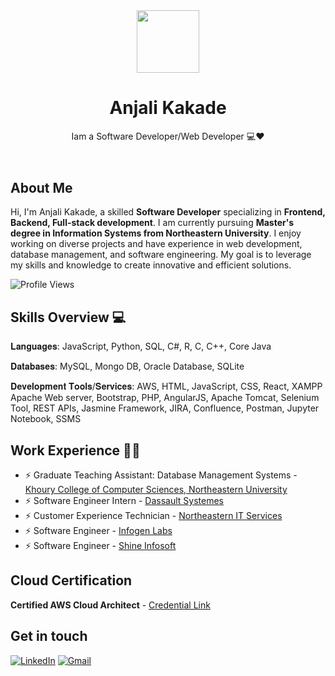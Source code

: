 <div id="header" align="center">
  <img src="https://media.giphy.com/media/M9gbBd9nbDrOTu1Mqx/giphy.gif" width="100"/>
</div>
<!DOCTYPE html>
<html lang="en">

<head>
  <meta charset="UTF-8">
  <meta name="viewport" content="width=device-width, initial-scale=1.0"> 
</head>

<body>
  <header>
    <h1>Anjali Kakade</h1>
    <p>Iam a Software Developer/Web Developer 💻❤️</p>
  </header>

  <section>
    <h2>About Me</h2>
    <p>Hi, I'm Anjali Kakade, a skilled <strong>Software Developer</strong> specializing in <strong>Frontend, Backend, Full-stack development</strong>. I am currently pursuing <strong>Master's degree in Information Systems from Northeastern University</strong>. I enjoy working on diverse projects and have experience in web development, database management, and software engineering. My goal is to leverage my skills and knowledge to create innovative and efficient solutions.</p>
    <img src="https://komarev.com/ghpvc/?username=anjalikakade&color=green" alt="Profile Views" />
  </section>

  <section>
    <h2>Skills Overview 💻</h2>
    <p>𝐋𝐚𝐧𝐠𝐮𝐚𝐠𝐞𝐬: JavaScript, Python, SQL, C#, R, C, C++, Core Java</p>
    <p>𝐃𝐚𝐭𝐚𝐛𝐚𝐬𝐞𝐬: MySQL, Mongo DB, Oracle Database, SQLite</p>
    <p>𝐃𝐞𝐯𝐞𝐥𝐨𝐩𝐦𝐞𝐧𝐭 𝐓𝐨𝐨𝐥𝐬/𝐒𝐞𝐫𝐯𝐢𝐜𝐞𝐬: AWS, HTML, JavaScript, CSS, React, XAMPP Apache Web server, Bootstrap, PHP, AngularJS, Apache Tomcat, Selenium Tool, REST APIs, Jasmine Framework, JIRA, Confluence, Postman, Jupyter Notebook, SSMS</p>
  </section>

  <section>
    <h2>Work Experience 👩‍💼</h2>
    <ul>
      <li>⚡️ Graduate Teaching Assistant: Database Management Systems - <a href="https://www.khoury.northeastern.edu">Khoury College of Computer Sciences, Northeastern University</a></li>
      <li>⚡️ Software Engineer Intern - <a href="https://www.3ds.com/">Dassault Systemes</a></li>
      <li>⚡️ Customer Experience Technician - <a href="https://its.northeastern.edu/">Northeastern IT Services</a></li>
      <li>⚡️ Software Engineer - <a href="https://corp.infogen-labs.com/default.html">Infogen Labs</a></li>
      <li>⚡️ Software Engineer - <a href="https://www.shineinfosoft.in/">Shine Infosoft</a></li>
    </ul>
  </section>

  <section>
    <h2>Cloud Certification</h2>
    <p><strong>Certified AWS Cloud Architect</strong> - <a href="https://www.credly.com/badges/deabd030-6871-4d6d-9363-c50a1059b656/public_url">Credential Link</a></p>
  </section>

  <section>
    <h2>Get in touch</h2>
    <a href="https://www.linkedin.com/in/mansi-thanki-15721018a/"><img class="badge" alt="LinkedIn" src="https://img.shields.io/badge/linkedin%20-%230077B5.svg?&style=flat&logo=linkedin&logoColor=white"/></a>
    <a href="mailto:thankimansi0202@gmail.com"><img class="badge" alt="Gmail" src="https://img.shields.io/badge/Gmail-D14836?style=flat&logo=gmail&logoColor=white" /></a>
  </section>
</body>

</html>





